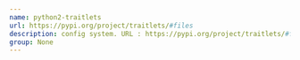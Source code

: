 ```yaml
---
name: python2-traitlets
url: https://pypi.org/project/traitlets/#files
description: config system. URL : https://pypi.org/project/traitlets/#files Groups : None
group: None
---
```

